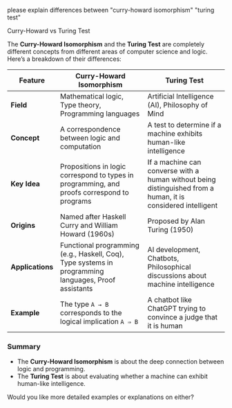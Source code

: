 please explain differences between "curry-howard isomorphism" "turing test"

Curry-Howard vs Turing Test

The **Curry-Howard Isomorphism** and the **Turing Test** are completely different concepts from different areas of computer science and logic. Here’s a breakdown of their differences:

| Feature                  | Curry-Howard Isomorphism | Turing Test |
|--------------------------|-------------------------|-------------|
| **Field**               | Mathematical logic, Type theory, Programming languages | Artificial Intelligence (AI), Philosophy of Mind |
| **Concept**             | A correspondence between logic and computation | A test to determine if a machine exhibits human-like intelligence |
| **Key Idea**            | Propositions in logic correspond to types in programming, and proofs correspond to programs | If a machine can converse with a human without being distinguished from a human, it is considered intelligent |
| **Origins**            | Named after Haskell Curry and William Howard (1960s) | Proposed by Alan Turing (1950) |
| **Applications**        | Functional programming (e.g., Haskell, Coq), Type systems in programming languages, Proof assistants | AI development, Chatbots, Philosophical discussions about machine intelligence |
| **Example**            | The type `A → B` corresponds to the logical implication `A ⇒ B` | A chatbot like ChatGPT trying to convince a judge that it is human |

### Summary
- The **Curry-Howard Isomorphism** is about the deep connection between logic and programming.
- The **Turing Test** is about evaluating whether a machine can exhibit human-like intelligence.

Would you like more detailed examples or explanations on either?
